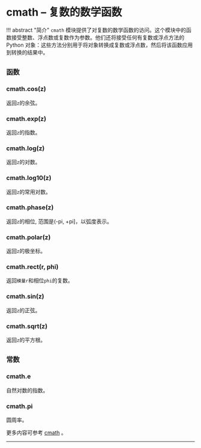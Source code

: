 # **cmath** – 复数的数学函数
!!! abstract "简介"
    `cmath` 模块提供了对复数的数学函数的访问。这个模块中的函数接受整数、浮点数或复数作为参数。他们还将接受任何有复数或浮点方法的 Python 对象：这些方法分别用于将对象转换成复数或浮点数，然后将该函数应用到转换的结果中。

## `函数`

### **cmath.cos**(z)  
返回``z``的余弦。

### **cmath.exp**(z)  
返回``z``的指数。

### **cmath.log**(z)  
返回``z``的对数。

### **cmath.log10**(z)  
返回``z``的常用对数。

### **cmath.phase**(z)  
返回``z``的相位, 范围是(-pi, +pi]，以弧度表示。

### **cmath.polar**(z)  
返回``z``的极坐标。

### **cmath.rect**(r, phi)  
返回`模量r`和相位``phi``的复数。

### **cmath.sin**(z)  
返回``z``的正弦。

### **cmath.sqrt**(z)  
返回``z``的平方根。

## `常数`

### **cmath.e**  
自然对数的指数。

### **cmath.pi**  
圆周率。

更多内容可参考 [cmath](https://docs.python.org/3/library/cmath.html?highlight=cmath#module-cmath)  。

----------